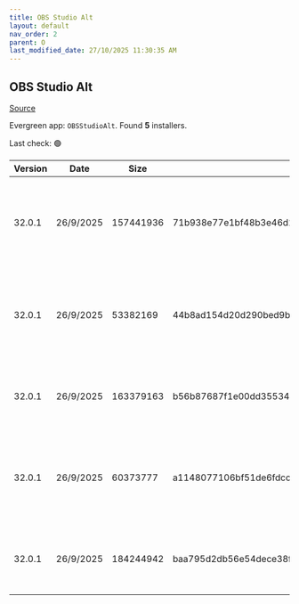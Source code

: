 ```yaml
---
title: OBS Studio Alt
layout: default
nav_order: 2
parent: O
last_modified_date: 27/10/2025 11:30:35 AM
---
```


## OBS Studio Alt

[Source](https://obsproject.com/)

Evergreen app: `OBSStudioAlt`. Found **5** installers.

Last check: 🟢

| Version | Date      | Size      | Sha256                                                           | Architecture | InstallerType | Type | URI                                                                                                                                                                                                                            |
| ------- | --------- | --------- | ---------------------------------------------------------------- | ------------ | ------------- | ---- | ------------------------------------------------------------------------------------------------------------------------------------------------------------------------------------------------------------------------------ |
| 32.0.1  | 26/9/2025 | 157441936 | 71b938e77e1bf48b3e46d17e7faff596f03c4a964213b2919211ec5ac0f8952b | x64          | Default       | exe  | [https://github.com/obsproject/obs-studio/releases/download/32.0.1/OBS-Studio-32.0.1-Windows-x64-Installer.exe](https://github.com/obsproject/obs-studio/releases/download/32.0.1/OBS-Studio-32.0.1-Windows-x64-Installer.exe) |
| 32.0.1  | 26/9/2025 | 53382169  | 44b8ad154d20d290bed9b9a083a13ffdcfca545bfdc81774b05ce018813d6560 | ARM64        | Default       | zip  | [https://github.com/obsproject/obs-studio/releases/download/32.0.1/OBS-Studio-32.0.1-Windows-arm64-PDBs.zip](https://github.com/obsproject/obs-studio/releases/download/32.0.1/OBS-Studio-32.0.1-Windows-arm64-PDBs.zip)       |
| 32.0.1  | 26/9/2025 | 163379163 | b56b87687f1e00dd355340d948f29da74ffe24f3ecfe63981b52b1007e9c990b | ARM64        | Default       | zip  | [https://github.com/obsproject/obs-studio/releases/download/32.0.1/OBS-Studio-32.0.1-Windows-arm64.zip](https://github.com/obsproject/obs-studio/releases/download/32.0.1/OBS-Studio-32.0.1-Windows-arm64.zip)                 |
| 32.0.1  | 26/9/2025 | 60373777  | a1148077106bf51de6fdcc758ea0be40f0b87797fa1c0f26a4eb88243e52d434 | x64          | Default       | zip  | [https://github.com/obsproject/obs-studio/releases/download/32.0.1/OBS-Studio-32.0.1-Windows-x64-PDBs.zip](https://github.com/obsproject/obs-studio/releases/download/32.0.1/OBS-Studio-32.0.1-Windows-x64-PDBs.zip)           |
| 32.0.1  | 26/9/2025 | 184244942 | baa795d2db56e54dece38f20f8a00ba16a4b6192a0f35970ad844b6bd299a806 | x64          | Default       | zip  | [https://github.com/obsproject/obs-studio/releases/download/32.0.1/OBS-Studio-32.0.1-Windows-x64.zip](https://github.com/obsproject/obs-studio/releases/download/32.0.1/OBS-Studio-32.0.1-Windows-x64.zip)                     |
